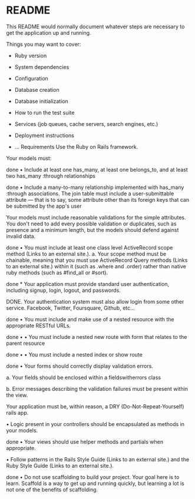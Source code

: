 # README

This README would normally document whatever steps are necessary to get the
application up and running.

Things you may want to cover:

* Ruby version

* System dependencies

* Configuration

* Database creation

* Database initialization

* How to run the test suite

* Services (job queues, cache servers, search engines, etc.)

* Deployment instructions

* ...
Requirements
Use the Ruby on Rails framework.

Your models must:

done • Include at least one has_many, at least one belongs_to, and at least two has_many :through relationships

done • Include a many-to-many relationship implemented with has_many :through associations. The join table must include a user-submittable attribute — that is to say, some attribute other than its foreign keys that can be submitted by the app's user

Your models must include reasonable validations for the simple attributes. You don't need to add every possible validation or duplicates, such as presence and a minimum length, but the models should defend against invalid data.

done • You must include at least one class level ActiveRecord scope method (Links to an external site.). a. Your scope method must be chainable, meaning that you must use ActiveRecord Query methods (Links to an external site.) within it (such as .where and .order) rather than native ruby methods (such as #find_all or #sort).

done * Your application must provide standard user authentication, including signup, login, logout, and passwords.

DONE. Your authentication system must also allow login from some other service. Facebook, Twitter, Foursquare, Github, etc...

done • You must include and make use of a nested resource with the appropriate RESTful URLs.

done • • You must include a nested new route with form that relates to the parent resource

done • • You must include a nested index or show route

done • Your forms should correctly display validation errors.

a. Your fields should be enclosed within a fieldswitherrors class

b. Error messages describing the validation failures must be present within the view.

Your application must be, within reason, a DRY (Do-Not-Repeat-Yourself) rails app.

• Logic present in your controllers should be encapsulated as methods in your models.

done • Your views should use helper methods and partials when appropriate.

• Follow patterns in the Rails Style Guide (Links to an external site.) and the Ruby Style Guide (Links to an external site.).

done • Do not use scaffolding to build your project. Your goal here is to learn. Scaffold is a way to get up and running quickly, but learning a lot is not one of the benefits of scaffolding.